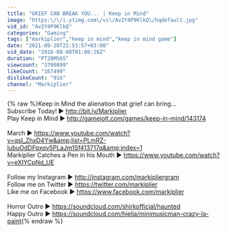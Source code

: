 ```yaml
---
title: "GRIEF CAN BREAK YOU... | Keep in Mind"
image: "https:\/\/i.ytimg.com\/vi\/Av2Y4P9KlkQ\/hqdefault.jpg"
vid_id: "Av2Y4P9KlkQ"
categories: "Gaming"
tags: ["markiplier","keep in mind","keep in mind game"]
date: "2021-09-28T21:53:57+03:00"
vid_date: "2016-08-08T01:06:26Z"
duration: "PT20M56S"
viewcount: "3700899"
likeCount: "167499"
dislikeCount: "916"
channel: "Markiplier"
---
```

{% raw %}Keep in Mind the alienation that grief can bring...<br />Subscribe Today! ► <a rel="nofollow" target="blank" href="http://bit.ly/Markiplier">http://bit.ly/Markiplier</a><br />Play Keep in Mind ► <a rel="nofollow" target="blank" href="http://gamejolt.com/games/keep-in-mind/143174">http://gamejolt.com/games/keep-in-mind/143174</a><br /><br />March ► <a rel="nofollow" target="blank" href="https://www.youtube.com/watch?v=qsI_ZhxD4Yw&amp;list=PLmRZ-lubuOdDFpxqv5PLaJm1Sf413717q&amp;index=1">https://www.youtube.com/watch?v=qsI_ZhxD4Yw&amp;list=PLmRZ-lubuOdDFpxqv5PLaJm1Sf413717q&amp;index=1</a><br />Markiplier Catches a Pen in his Mouth ► <a rel="nofollow" target="blank" href="https://www.youtube.com/watch?v=eXIYCpNd_UE">https://www.youtube.com/watch?v=eXIYCpNd_UE</a><br /><br />Follow my Instagram ► <a rel="nofollow" target="blank" href="http://instagram.com/markipliergram">http://instagram.com/markipliergram</a><br />Follow me on Twitter ► <a rel="nofollow" target="blank" href="https://twitter.com/markiplier">https://twitter.com/markiplier</a><br />Like me on Facebook ► <a rel="nofollow" target="blank" href="https://www.facebook.com/markiplier">https://www.facebook.com/markiplier</a><br /><br />Horror Outro ► <a rel="nofollow" target="blank" href="https://soundcloud.com/shirkofficial/haunted">https://soundcloud.com/shirkofficial/haunted</a><br />Happy Outro ► <a rel="nofollow" target="blank" href="https://soundcloud.com/hielia/minimusicman-crazy-la-paint">https://soundcloud.com/hielia/minimusicman-crazy-la-paint</a>{% endraw %}
